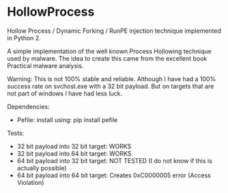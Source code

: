 HollowProcess
=============

Hollow Process / Dynamic Forking / RunPE injection technique implemented in Python 2.


A simple implementation of the well known Process Hollowing technique used by malware.
The idea to create this came from the excellent book Practical malware analysis.

Warning: This is not 100% stable and reliable. Although I have had a 100% success rate on svchost.exe with a 32 bit payload. 
But on targets that are not part of windows I have had less luck.  

Dependencies:

 - Pefile:
    install using: pip install pefile


Tests:
 - 32 bit payload into 32 bit target: WORKS
 - 32 bit payload into 64 bit target: WORKS
 - 64 bit payload into 32 bit target: NOT TESTED (I do not know if this is actually possible)
 - 64 bit payload into 64 bit target: Creates 0xC0000005 error (Access Violation)

